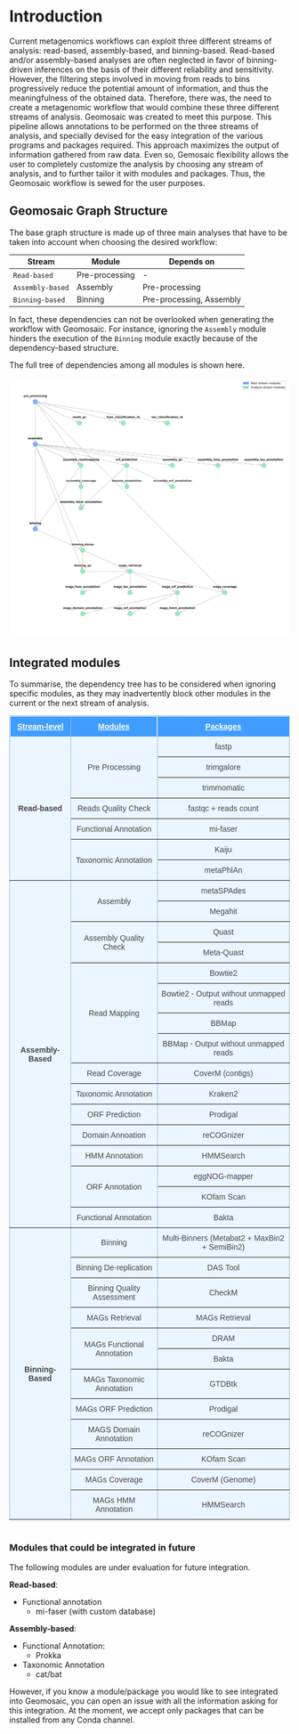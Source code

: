 # Introduction

Current metagenomics workflows can exploit three different streams of analysis: read-based, assembly-based, and binning-based. Read-based and/or assembly-based analyses are often neglected in favor of binning-driven inferences on the basis of their different reliability and sensitivity. However, the filtering steps involved in moving from reads to bins progressively reduce the potential amount of information, and thus the meaningfulness of the obtained data. Therefore, there was, the need to create a metagenomic workflow that would combine these three different streams of analysis. Geomosaic was created to meet this purpose. This pipeline allows annotations to be performed on the three streams of analysis, and specially devised for the easy integration of the various programs and packages required. This approach maximizes the output of information gathered from raw data. 
Even so, Gemosaic flexibility allows the user to completely customize the analysis by choosing any stream of analysis, and to further tailor it with modules and packages. Thus, the Geomosaic workflow is sewed for the user purposes.



## Geomosaic Graph Structure

The base graph structure is made up of three main analyses that have to be taken into account when choosing the desired workflow:

| Stream | Module | Depends on |
|-------|------|--------|
| `Read-based`| Pre-processing | - |
| `Assembly-based`| Assembly | Pre-processing |
| `Binning-based`| Binning | Pre-processing, Assembly |

In fact, these dependencies can not be overlooked when generating the workflow with Geomosaic. For instance, ignoring the `Assembly` module hinders the execution of the `Binning` module exactly because of the dependency-based structure.

The full tree of dependencies among all modules is shown here.

![modules_DAG](_static/images/modules_DAG.png)

## Integrated modules

<!-- https://tablesgenerator.com/html_tables# -->

To summarise, the dependency tree has to be considered when ignoring specific modules, as they may inadvertently block other modules in the current or the next stream of analysis.

<style type="text/css">
.tg  {border-collapse:collapse;border-color:#9ABAD9;border-spacing:0;margin:0px auto;}
.tg td{background-color:#EBF5FF;border-color:#9ABAD9;border-style:solid;border-width:1px;color:#444;
  font-family:Arial, sans-serif;font-size:14px;overflow:hidden;padding:10px 5px;word-break:normal;}
.tg th{background-color:#409cff;border-color:#9ABAD9;border-style:solid;border-width:1px;color:#fff;
  font-family:Arial, sans-serif;font-size:14px;font-weight:normal;overflow:hidden;padding:10px 5px;word-break:normal;}
.tg .tg-9wq8{border-color:inherit;text-align:center;vertical-align:middle}
.tg .tg-njus{border-color:inherit;font-weight:bold;position:-webkit-sticky;position:sticky;text-align:center;
  text-decoration:underline;top:-1px;vertical-align:middle;will-change:transform}
.tg .tg-uzvj{border-color:inherit;font-weight:bold;text-align:center;vertical-align:middle}
@media screen and (max-width: 767px) {.tg {width: auto !important;}.tg col {width: auto !important;}.tg-wrap {overflow-x: auto;-webkit-overflow-scrolling: touch;margin: auto 0px;}}</style>
<div class="tg-wrap"><table class="tg"><thead>
  <tr>
    <th class="tg-njus">Stream-level</th>
    <th class="tg-njus">Modules</th>
    <th class="tg-njus">Packages</th>
  </tr></thead>
<tbody>
  <tr>
    <td class="tg-uzvj" rowspan="7">Read-based</td>
    <td class="tg-9wq8" rowspan="3">Pre Processing</td>
    <td class="tg-9wq8">fastp</td>
  </tr>
  <tr>
    <td class="tg-9wq8">trimgalore</td>
  </tr>
  <tr>
    <td class="tg-9wq8">trimmomatic</td>
  </tr>
  <tr>
    <td class="tg-9wq8">Reads Quality Check</td>
    <td class="tg-9wq8">fastqc + reads count</td>
  </tr>
  <tr>
    <td class="tg-9wq8">Functional Annotation</td>
    <td class="tg-9wq8">mi-faser</td>
  </tr>
  <tr>
    <td class="tg-9wq8" rowspan="2">Taxonomic Annotation</td>
    <td class="tg-9wq8">Kaiju</td>
  </tr>
  <tr>
    <td class="tg-9wq8">metaPhlAn</td>
  </tr>
  <tr>
    <td class="tg-uzvj" rowspan="16">Assembly-Based</td>
    <td class="tg-9wq8" rowspan="2">Assembly</td>
    <td class="tg-9wq8">metaSPAdes</td>
  </tr>
  <tr>
    <td class="tg-9wq8">Megahit</td>
  </tr>
  <tr>
    <td class="tg-9wq8" rowspan="2">Assembly Quality Check</td>
    <td class="tg-9wq8">Quast</td>
  </tr>
  <tr>
    <td class="tg-9wq8">Meta-Quast</td>
  </tr>
  <tr>
    <td class="tg-9wq8" rowspan="4">Read Mapping</td>
    <td class="tg-9wq8">Bowtie2</td>
  </tr>
  <tr>
    <td class="tg-9wq8">Bowtie2 - Output without unmapped reads</td>
  </tr>
  <tr>
    <td class="tg-9wq8">BBMap</td>
  </tr>
  <tr>
    <td class="tg-9wq8">BBMap - Output without unmapped reads</td>
  </tr>
  <tr>
    <td class="tg-9wq8">Read Coverage</td>
    <td class="tg-9wq8">CoverM (contigs)</td>
  </tr>
  <tr>
    <td class="tg-9wq8">Taxonomic Annotation</td>
    <td class="tg-9wq8">Kraken2</td>
  </tr>
  <tr>
    <td class="tg-9wq8">ORF Prediction</td>
    <td class="tg-9wq8">Prodigal</td>
  </tr>
  <tr>
    <td class="tg-9wq8">Domain Annoation</td>
    <td class="tg-9wq8">reCOGnizer</td>
  </tr>
  <tr>
    <td class="tg-9wq8">HMM Annotation</td>
    <td class="tg-9wq8">HMMSearch</td>
  </tr>
  <tr>
    <td class="tg-9wq8" rowspan="2">ORF Annotation</td>
    <td class="tg-9wq8">eggNOG-mapper</td>
  </tr>
  <tr>
    <td class="tg-9wq8">KOfam Scan</td>
  </tr>
  <tr>
    <td class="tg-9wq8">Functional Annotation</td>
    <td class="tg-9wq8">Bakta</td>
  </tr>
  <tr>
    <td class="tg-uzvj" rowspan="12">Binning-Based</td>
    <td class="tg-9wq8">Binning</td>
    <td class="tg-9wq8">Multi-Binners (Metabat2 + MaxBin2 + SemiBin2)</td>
  </tr>
  <tr>
    <td class="tg-9wq8">Binning De-replication</td>
    <td class="tg-9wq8">DAS Tool</td>
  </tr>
  <tr>
    <td class="tg-9wq8">Binning Quality Assessment</td>
    <td class="tg-9wq8">CheckM</td>
  </tr>
  <tr>
    <td class="tg-9wq8">MAGs Retrieval</td>
    <td class="tg-9wq8">MAGs Retrieval</td>
  </tr>
  <tr>
    <td class="tg-9wq8" rowspan="2">MAGs Functional Annotation</td>
    <td class="tg-9wq8">DRAM</td>
  </tr>
  <tr>
    <td class="tg-9wq8">Bakta</td>
  </tr>
  <tr>
    <td class="tg-9wq8">MAGs Taxonomic Annotation</td>
    <td class="tg-9wq8">GTDBtk</td>
  </tr>
  <tr>
    <td class="tg-9wq8">MAGs ORF Prediction</td>
    <td class="tg-9wq8">Prodigal</td>
  </tr>
  <tr>
    <td class="tg-9wq8">MAGS Domain Annotation</td>
    <td class="tg-9wq8">reCOGnizer</td>
  </tr>
  <tr>
    <td class="tg-9wq8">MAGs ORF Annotation</td>
    <td class="tg-9wq8">KOfam Scan</td>
  </tr>
  <tr>
    <td class="tg-9wq8">MAGs Coverage</td>
    <td class="tg-9wq8">CoverM (Genome)</td>
  </tr>
  <tr>
    <td class="tg-9wq8">MAGs HMM Annotation</td>
    <td class="tg-9wq8">HMMSearch</td>
  </tr>
</tbody></table></div>


<br>

### Modules that could be integrated in future
The following modules are under evaluation for future integration. 

__Read-based__:
- Functional annotation
    - mi-faser (with custom database)

__Assembly-based__:
- Functional Annotation:
    - Prokka
- Taxonomic Annotation
    - cat/bat


However, if you know a module/package you would like to see integrated into Geomosaic, you can open an issue with all the information asking for this integration. At the moment, we accept only packages that can be installed from any Conda channel.
